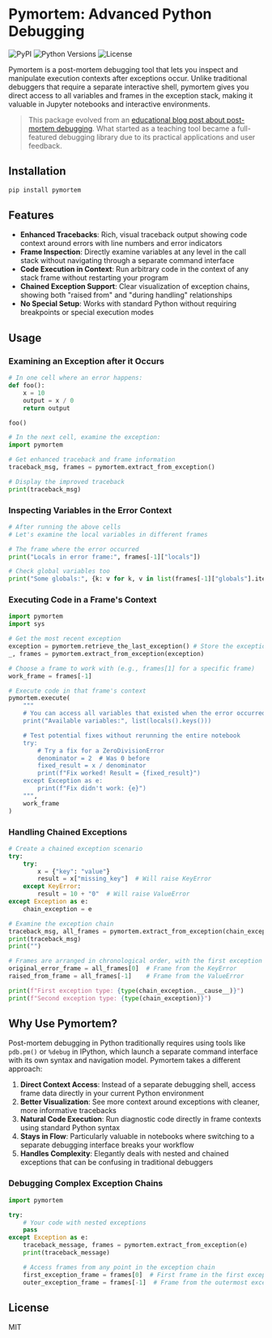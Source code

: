 # Pymortem: Advanced Python Debugging

![PyPI](https://img.shields.io/pypi/v/pymortem)
![Python Versions](https://img.shields.io/pypi/pyversions/pymortem)
![License](https://img.shields.io/pypi/l/pymortem?logo=auto)

Pymortem is a post-mortem debugging tool that lets you inspect and manipulate execution contexts after exceptions occur. Unlike traditional debuggers that require a separate interactive shell, pymortem gives you direct access to all variables and frames in the exception stack, making it valuable in Jupyter notebooks and interactive environments.

> This package evolved from an [educational blog post about post-mortem debugging](https://nimasarang.com/blog/2025-01-30-post-mortem/). What started as a teaching tool became a full-featured debugging library due to its practical applications and user feedback.

## Installation

```bash
pip install pymortem
```

## Features

- **Enhanced Tracebacks**: Rich, visual traceback output showing code context around errors with line numbers and error indicators
- **Frame Inspection**: Directly examine variables at any level in the call stack without navigating through a separate command interface
- **Code Execution in Context**: Run arbitrary code in the context of any stack frame without restarting your program
- **Chained Exception Support**: Clear visualization of exception chains, showing both "raised from" and "during handling" relationships
- **No Special Setup**: Works with standard Python without requiring breakpoints or special execution modes

## Usage

### Examining an Exception after it Occurs

```python
# In one cell where an error happens:
def foo():
    x = 10
    output = x / 0
    return output

foo()
```

```python
# In the next cell, examine the exception:
import pymortem

# Get enhanced traceback and frame information
traceback_msg, frames = pymortem.extract_from_exception()

# Display the improved traceback
print(traceback_msg)
```

### Inspecting Variables in the Error Context

```python
# After running the above cells
# Let's examine the local variables in different frames

# The frame where the error occurred
print("Locals in error frame:", frames[-1]["locals"])

# Check global variables too
print("Some globals:", {k: v for k, v in list(frames[-1]["globals"].items())[:5]})
```

### Executing Code in a Frame's Context

```python
import pymortem
import sys

# Get the most recent exception
exception = pymortem.retrieve_the_last_exception() # Store the exception
_, frames = pymortem.extract_from_exception(exception)

# Choose a frame to work with (e.g., frames[1] for a specific frame)
work_frame = frames[-1]

# Execute code in that frame's context
pymortem.execute(
    """
    # You can access all variables that existed when the error occurred
    print("Available variables:", list(locals().keys()))

    # Test potential fixes without rerunning the entire notebook
    try:
        # Try a fix for a ZeroDivisionError
        denominator = 2  # Was 0 before
        fixed_result = x / denominator
        print(f"Fix worked! Result = {fixed_result}")
    except Exception as e:
        print(f"Fix didn't work: {e}")
    """,
    work_frame
)
```

### Handling Chained Exceptions

```python
# Create a chained exception scenario
try:
    try:
        x = {"key": "value"}
        result = x["missing_key"]  # Will raise KeyError
    except KeyError:
        result = 10 + "0"  # Will raise ValueError
except Exception as e:
    chain_exception = e

# Examine the exception chain
traceback_msg, all_frames = pymortem.extract_from_exception(chain_exception)
print(traceback_msg)
print("")

# Frames are arranged in chronological order, with the first exception first
original_error_frame = all_frames[0]  # Frame from the KeyError
raised_from_frame = all_frames[-1]    # Frame from the ValueError

print(f"First exception type: {type(chain_exception.__cause__)}")
print(f"Second exception type: {type(chain_exception)}")
```

## Why Use Pymortem?

Post-mortem debugging in Python traditionally requires using tools like `pdb.pm()` or `%debug` in IPython, which launch a separate command interface with its own syntax and navigation model. Pymortem takes a different approach:

1. **Direct Context Access**: Instead of a separate debugging shell, access frame data directly in your current Python environment
2. **Better Visualization**: See more context around exceptions with cleaner, more informative tracebacks
3. **Natural Code Execution**: Run diagnostic code directly in frame contexts using standard Python syntax
4. **Stays in Flow**: Particularly valuable in notebooks where switching to a separate debugging interface breaks your workflow
5. **Handles Complexity**: Elegantly deals with nested and chained exceptions that can be confusing in traditional debuggers

### Debugging Complex Exception Chains

```python
import pymortem

try:
    # Your code with nested exceptions
    pass
except Exception as e:
    traceback_message, frames = pymortem.extract_from_exception(e)
    print(traceback_message)

    # Access frames from any point in the exception chain
    first_exception_frame = frames[0]  # First frame in the first exception
    outer_exception_frame = frames[-1]  # Frame from the outermost exception
```

## License

MIT
